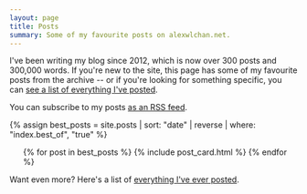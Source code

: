 ```yaml
---
layout: page
title: Posts
summary: Some of my favourite posts on alexwlchan.net.
---
```


<link rel="stylesheet" href="/theme/article_cards.css">

I've been writing my blog since 2012, which is now over 300 posts and 300,000 words.
If you're new to the site, this page has some of my favourite posts from the archive -- or if you're looking for something specific, you can [see a list of everything I've posted](/all-posts/).

You can subscribe to my posts [as an RSS feed](/atom.xml).

{% assign best_posts = site.posts | sort: "date" | reverse | where: "index.best_of", "true" %}

<!-- there are {{ best_posts | size }} posts on this page. -->

<ul class="post_cards">
{% for post in best_posts %}
  {% include post_card.html %}
{% endfor %}
</ul>

Want even more?
Here's a list of [everything I've ever posted](/all-posts/).
